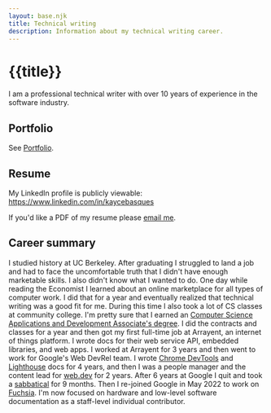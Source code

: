 ```yaml
---
layout: base.njk
title: Technical writing
description: Information about my technical writing career.
---
```


# {{title}}

I am a professional technical writer with over 10 years of experience
in the software industry.

## Portfolio

See [Portfolio](/technical-writing/portfolio).

## Resume

My LinkedIn profile is publicly viewable: https://www.linkedin.com/in/kaycebasques

If you'd like a PDF of my resume please [email me](/contact).

## Career summary

[degree]: http://catalog.collegeofsanmateo.edu/current/programs/computer-science-applications-and-development-as.php

I studied history at UC Berkeley. After graduating I struggled to land
a job and had to face the uncomfortable truth that I didn't have enough
marketable skills. I also didn't know what I wanted to do. One day while
reading the Economist I learned about an online marketplace for all types of
computer work. I did that for a year and eventually realized that technical
writing was a good fit for me. During this time I also took a lot of CS
classes at community college. I'm pretty sure that I earned an
[Computer Science Applications and Development Associate's degree][degree].
I did the contracts and classes for a year and then got my first
full-time job at Arrayent, an internet of things platform. I wrote docs for
their web service API, embedded libraries, and web apps. I worked at Arrayent
for 3 years and then went to work for Google's Web DevRel team. I wrote
[Chrome DevTools](https://developer.chrome.com/docs/devtools) and
[Lighthouse](https://developer.chrome.com/docs/lighthouse/overview)
docs for 4 years, and then I was a people manager and the content lead 
for [web.dev](https://web.dev) for 2 years. After 6 years at Google I quit
and took a [sabbatical](/essays/sabbatical) for 9 months. Then I re-joined
Google in May 2022 to work on [Fuchsia](https://fuchsia.dev). I'm now focused
on hardware and low-level software documentation as a staff-level individual
contributor.
